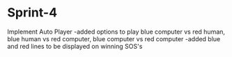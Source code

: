 # Sprint-4
Implement Auto Player
-added options to play blue computer vs red human, blue human vs red computer, blue computer vs red computer
-added blue and red lines to be displayed on winning SOS's
